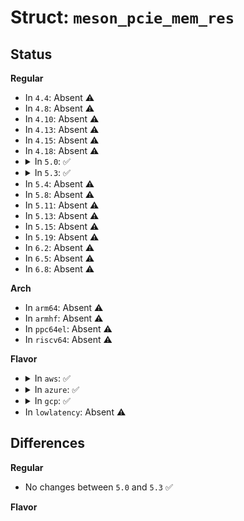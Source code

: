 # Struct: <code>meson_pcie_mem_res</code>

## Status
<b>Regular</b>
<ul>
<li>
In <code>4.4</code>: Absent ⚠️
</li>
<li>
In <code>4.8</code>: Absent ⚠️
</li>
<li>
In <code>4.10</code>: Absent ⚠️
</li>
<li>
In <code>4.13</code>: Absent ⚠️
</li>
<li>
In <code>4.15</code>: Absent ⚠️
</li>
<li>
In <code>4.18</code>: Absent ⚠️
</li>
<li>
<details>
<summary>In <code>5.0</code>: ✅</summary>

```c
struct meson_pcie_mem_res {
    void *elbi_base;
    void *cfg_base;
    void *phy_base;
};
```
</details>
</li>
<li>
<details>
<summary>In <code>5.3</code>: ✅</summary>

```c
struct meson_pcie_mem_res {
    void *elbi_base;
    void *cfg_base;
    void *phy_base;
};
```
</details>
</li>
<li>
In <code>5.4</code>: Absent ⚠️
</li>
<li>
In <code>5.8</code>: Absent ⚠️
</li>
<li>
In <code>5.11</code>: Absent ⚠️
</li>
<li>
In <code>5.13</code>: Absent ⚠️
</li>
<li>
In <code>5.15</code>: Absent ⚠️
</li>
<li>
In <code>5.19</code>: Absent ⚠️
</li>
<li>
In <code>6.2</code>: Absent ⚠️
</li>
<li>
In <code>6.5</code>: Absent ⚠️
</li>
<li>
In <code>6.8</code>: Absent ⚠️
</li>
</ul>
<b>Arch</b>
<ul>
<li>
In <code>arm64</code>: Absent ⚠️
</li>
<li>
In <code>armhf</code>: Absent ⚠️
</li>
<li>
In <code>ppc64el</code>: Absent ⚠️
</li>
<li>
In <code>riscv64</code>: Absent ⚠️
</li>
</ul>
<b>Flavor</b>
<ul>
<li>
<details>
<summary>In <code>aws</code>: ✅</summary>

```c
struct meson_pcie_mem_res {
    void *elbi_base;
    void *cfg_base;
    void *phy_base;
};
```
</details>
</li>
<li>
<details>
<summary>In <code>azure</code>: ✅</summary>

```c
struct meson_pcie_mem_res {
    void *elbi_base;
    void *cfg_base;
    void *phy_base;
};
```
</details>
</li>
<li>
<details>
<summary>In <code>gcp</code>: ✅</summary>

```c
struct meson_pcie_mem_res {
    void *elbi_base;
    void *cfg_base;
    void *phy_base;
};
```
</details>
</li>
<li>
In <code>lowlatency</code>: Absent ⚠️
</li>
</ul>

## Differences
<b>Regular</b>
<ul>
<li>
No changes between <code>5.0</code> and <code>5.3</code> ✅
</li>
</ul>
<b>Flavor</b>
<ul>
</ul>
